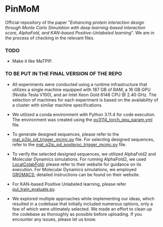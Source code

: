 # PinMoM
Official repository of the paper "_Enhancing protein interaction design through Monte Carlo Simulation with deep learning-based interaction score, AlphaFold, and KAN-based Positive-Unlabeled learning_". We are in the process of checking in the relevant files.

### TODO
- Make it like MaTPIP.

### TO BE PUT IN THE FINAL VERSION OF THE REPO
- All experiments were conducted using a runtime infrastructure that utilizes a single machine equipped with 187 GB of RAM, a 16 GB GPU (Nvidia Tesla V100), and an Intel Xeon Gold 6148 CPU @ 2.40 GHz. The selection of machines for each experiment is based on the availability of a cluster with similar machine specifications.

- We utilized a conda environment with Python 3.11.4 for code execution. The environment was created using the [py3114_torch_gpu_param.yml](https://github.com/ShubhrangshuGhosh2000/PinMoM/blob/main/py3114_torch_gpu_param.yml) file.

- To generate designed sequences, please refer to the [mat_p2ip_pd_trigger_mcmc.py](https://github.com/ShubhrangshuGhosh2000/PinMoM/tree/main/codebase/proc/mat_p2ip_pd/mcmc/mat_p2ip_pd_trigger_mcmc.py) file. For selecting designed sequences, refer to the [mat_p2ip_pd_postproc_trigger_mcmc.py](https://github.com/ShubhrangshuGhosh2000/PinMoM/blob/main/codebase/postproc/mat_p2ip_pd/mcmc/mat_p2ip_pd_postproc_trigger_mcmc.py) file.

- To verify the selected designed sequences, we utilized AlphaFold2 and Molecular Dynamics simulations. For running AlphaFold2, we used [LocalColabFold](https://github.com/YoshitakaMo/localcolabfold?tab=readme-ov-file); please refer to their website for guidance on its execution. For Molecular Dynamics simulations, we employed [GROMACS](https://www.gromacs.org/); detailed instructions can be found on their website.

- For KAN-based Positive Unlabeled learning, please refer [pul_train_evaluate.py](https://github.com/ShubhrangshuGhosh2000/PinMoM/blob/main/codebase/postproc/mat_p2ip_pd/pul/proc_pul/pul_train_evaluate.py).

- We explored multiple approaches while implementing our ideas, which resulted in a codebase that initially included numerous options, only a few of which were ultimately selected. We made an effort to clean up the codebase as thoroughly as possible before uploading. If you encounter any issues, please let us know.



